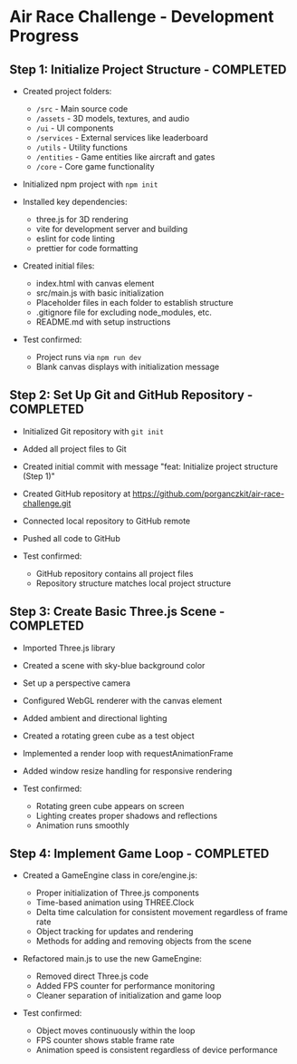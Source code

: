 # Air Race Challenge - Development Progress

## Step 1: Initialize Project Structure - COMPLETED

- Created project folders:
  - `/src` - Main source code
  - `/assets` - 3D models, textures, and audio
  - `/ui` - UI components
  - `/services` - External services like leaderboard
  - `/utils` - Utility functions
  - `/entities` - Game entities like aircraft and gates
  - `/core` - Core game functionality

- Initialized npm project with `npm init`
- Installed key dependencies:
  - three.js for 3D rendering
  - vite for development server and building
  - eslint for code linting
  - prettier for code formatting

- Created initial files:
  - index.html with canvas element
  - src/main.js with basic initialization
  - Placeholder files in each folder to establish structure
  - .gitignore file for excluding node_modules, etc.
  - README.md with setup instructions

- Test confirmed:
  - Project runs via `npm run dev`
  - Blank canvas displays with initialization message

## Step 2: Set Up Git and GitHub Repository - COMPLETED

- Initialized Git repository with `git init`
- Added all project files to Git
- Created initial commit with message "feat: Initialize project structure (Step 1)"
- Created GitHub repository at https://github.com/porganczkit/air-race-challenge.git
- Connected local repository to GitHub remote
- Pushed all code to GitHub

- Test confirmed:
  - GitHub repository contains all project files
  - Repository structure matches local project structure

## Step 3: Create Basic Three.js Scene - COMPLETED

- Imported Three.js library
- Created a scene with sky-blue background color
- Set up a perspective camera
- Configured WebGL renderer with the canvas element
- Added ambient and directional lighting
- Created a rotating green cube as a test object
- Implemented a render loop with requestAnimationFrame
- Added window resize handling for responsive rendering

- Test confirmed:
  - Rotating green cube appears on screen
  - Lighting creates proper shadows and reflections
  - Animation runs smoothly

## Step 4: Implement Game Loop - COMPLETED

- Created a GameEngine class in core/engine.js:
  - Proper initialization of Three.js components
  - Time-based animation using THREE.Clock
  - Delta time calculation for consistent movement regardless of frame rate
  - Object tracking for updates and rendering
  - Methods for adding and removing objects from the scene

- Refactored main.js to use the new GameEngine:
  - Removed direct Three.js code
  - Added FPS counter for performance monitoring
  - Cleaner separation of initialization and game loop

- Test confirmed:
  - Object moves continuously within the loop
  - FPS counter shows stable frame rate
  - Animation speed is consistent regardless of device performance 